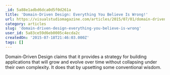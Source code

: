 ```yaml
---
_id: 5a88e1adbd6dca0d5f0d261a
title: 'Domain-Driven Design: Everything You Believe Is Wrong!'
url: https://visualstudiomagazine.com/articles/2015/07/01/domain-driven-design.aspx
category: articles
slug: 'domain-driven-design-everything-you-believe-is-wrong'
user_id: 5a83ce59d6eb0005c4ecda2c
createdOn: '2015-07-18T21:46:03.000Z'
tags: []
---
```


Domain-Driven Design claims that it provides a strategy for building applications that will grow and evolve over time without collapsing under their own complexity. It does that by upsetting some conventional wisdom.
